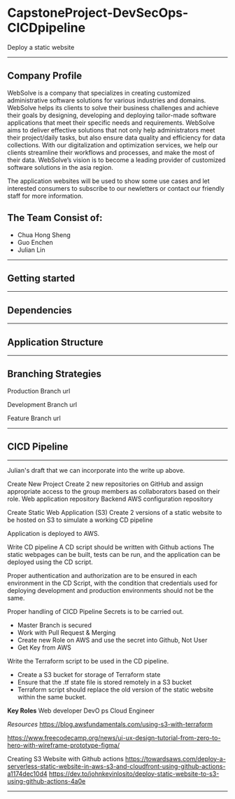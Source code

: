 # CapstoneProject-DevSecOps-CICDpipeline
Deploy a static website
_______________________________________________________________________________________
## Company Profile
  WebSolve is a company that specializes in creating customized administrative software solutions for various industries and domains. WebSolve helps its clients to solve their business challenges and achieve their goals by designing, developing and deploying tailor-made software applications that meet their specific needs and requirements. WebSolve aims to deliver effective solutions that not only help administrators meet their project/daily tasks, but also ensure data quality and efficiency for data collections. With our digitalization and optimization services, we help our clients streamline their workflows and processes, and make the most of their data. WebSolve’s vision is to become a leading provider of customized software solutions in the asia region.

  The application websites will be used to show some use cases and let interested consumers to subscribe to our newletters or contact our friendly staff for more information.


## The Team Consist of:
- Chua Hong Sheng
- Guo Enchen
- Julian Lin 


_______________________________________________________________________________________
## Getting started


_______________________________________________________________________________________
## Dependencies

_______________________________________________________________________________________
## Application Structure




_______________________________________________________________________________________
## Branching Strategies
Production Branch
url


Development Branch
url

Feature Branch
url

_______________________________________________________________________________________
## CICD Pipeline


--------------------------------------
Julian's draft that we can incorporate into the write up above. 


Create New Project 
Create 2 new repositories on GitHub and assign appropriate access to the group members as collaborators based on their role.
Web application repository 
Backend AWS configuration repository

Create Static Web Application (S3) 
Create 2 versions of a static website to be hosted on S3 to simulate a working CD pipeline

Application is deployed to AWS.

Write CD pipeline
A CD script should be written with Github actions The static webpages can be built, tests can be run, and the application can be deployed using the CD script. 

Proper authentication and authorization are to be ensured in each environment in the CD Script, with the condition that credentials used for deploying development and production environments should not be the same.

Proper handling of CICD Pipeline Secrets is to be carried out.

-  Master Branch is secured
-  Work with Pull Request & Merging
-  Create new Role on AWS and use the secret into Github, Not User
-  Get Key from AWS

Write the Terraform script to be used in the CD pipeline.
- Create a S3 bucket for storage of Terraform state
-  Ensure that the .tf state file is stored remotely in a S3 bucket
-  Terraform script should replace the old version of the static website within the same bucket.

**Key Roles**
Web developer 
DevO ps 
Cloud Engineer 

_Resources_
https://blog.awsfundamentals.com/using-s3-with-terraform

https://www.freecodecamp.org/news/ui-ux-design-tutorial-from-zero-to-hero-with-wireframe-prototype-figma/

Creating S3 Website with Github actions
https://towardsaws.com/deploy-a-serverless-static-website-in-aws-s3-and-cloudfront-using-github-actions-a1174dec10d4
https://dev.to/johnkevinlosito/deploy-static-website-to-s3-using-github-actions-4a0e



_______________________________________________________________________________________

